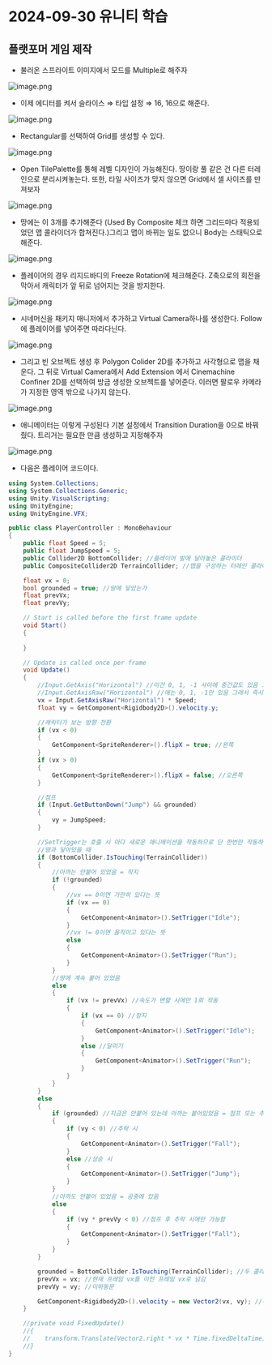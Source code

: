 # 2024-09-30 유니티 학습

## 플랫포머 게임 제작

- 불러온 스프라이트 이미지에서 모드를 Multiple로 해주자

![image.png](https://prod-files-secure.s3.us-west-2.amazonaws.com/579118ca-e1ae-4c92-b8ec-36d637c76e35/39ef21d3-82db-439c-afe0-05fd47b6e74f/image.png)

- 이제 에디터를 켜서 슬라이스 ⇒  타입 설정 ⇒ 16, 16으로 해준다.

![image.png](https://prod-files-secure.s3.us-west-2.amazonaws.com/579118ca-e1ae-4c92-b8ec-36d637c76e35/c027aeda-8abb-4e67-905e-2cc6bdc3bc1e/image.png)

- Rectangular를 선택하여 Grid를 생성할 수 있다.

![image.png](https://prod-files-secure.s3.us-west-2.amazonaws.com/579118ca-e1ae-4c92-b8ec-36d637c76e35/9b7dc721-3def-4ec7-a1ac-3ef5e84ba4d7/image.png)

- Open TilePalette를 통해 레벨 디자인이 가능해진다. 땅이랑 풀 같은 건 다른 터레인으로 분리시켜놓는다. 또한, 타일 사이즈가 맞지 않으면 Grid에서 셀 사이즈를 만져보자

![image.png](https://prod-files-secure.s3.us-west-2.amazonaws.com/579118ca-e1ae-4c92-b8ec-36d637c76e35/91877d8c-80a4-41dc-8b8a-a8cb72d090d6/image.png)

- 땅에는 이 3개를 추가해준다 (Used By Composite 체크 하면 그리드마다 적용되었던 맵 콜라이더가 합쳐진다.)그리고 맵이 바뀌는 일도 없으니 Body는 스태틱으로 해준다.

![image.png](https://prod-files-secure.s3.us-west-2.amazonaws.com/579118ca-e1ae-4c92-b8ec-36d637c76e35/1bafa2c6-0b42-48f8-aa2c-48619d254095/image.png)

- 플레이어의 경우 리지드바디의 Freeze Rotation에 체크해준다. Z축으로의 회전을 막아서 캐릭터가 앞 뒤로 넘어지는 것을 방지한다.

![image.png](https://prod-files-secure.s3.us-west-2.amazonaws.com/579118ca-e1ae-4c92-b8ec-36d637c76e35/f0c89e3e-f87a-44d2-a58c-fdf2f4414413/image.png)

- 시네머신을 패키지 매니저에서 추가하고 Virtual Camera하나를 생성한다. Follow에 플레이어를 넣어주면 따라다닌다.

![image.png](https://prod-files-secure.s3.us-west-2.amazonaws.com/579118ca-e1ae-4c92-b8ec-36d637c76e35/34854741-2cfb-4f2f-8e28-c0e1a67c0e09/image.png)

- 그리고 빈 오브젝트 생성 후 Polygon Colider 2D를 추가하고 사각형으로 맵을 채운다. 그 뒤로 Virtual Camera에서 Add Extension 에서 Cinemachine Confiner 2D를 선택하여 방금 생성한 오브젝트를 넣어준다. 이러면 팔로우 카메라가 지정한 영역 밖으로 나가지 않는다.

![image.png](https://prod-files-secure.s3.us-west-2.amazonaws.com/579118ca-e1ae-4c92-b8ec-36d637c76e35/3a7bfb2a-3315-4e59-8fd2-9399f124b5ff/image.png)

- 애니메이터는 이렇게 구성된다 기본 설정에서 Transition Duration을 0으로 바꿔줬다. 트리거는 필요한 만큼 생성하고 지정해주자

![image.png](https://prod-files-secure.s3.us-west-2.amazonaws.com/579118ca-e1ae-4c92-b8ec-36d637c76e35/7dcfcd90-185e-4d08-aa46-853d6c39a42e/image.png)

- 다음은 플레이어 코드이다.

```csharp
using System.Collections;
using System.Collections.Generic;
using Unity.VisualScripting;
using UnityEngine;
using UnityEngine.VFX;

public class PlayerController : MonoBehaviour
{
    public float Speed = 5;
    public float JumpSpeed = 5;
    public Collider2D BottomCollider; //플레이어 발에 달아놓은 콜라이더
    public CompositeCollider2D TerrainCollider; //맵을 구성하는 터레인 콜라이더

    float vx = 0;
    bool grounded = true; //땅에 닿았는가
    float prevVx;
    float prevVy;

    // Start is called before the first frame update
    void Start()
    {
    
    }

    // Update is called once per frame
    void Update()
    {
        //Input.GetAxis("Horizontal") //이건 0, 1, -1 사이에 중간값도 있음 그래서 가속도 느낌이 있음
        //Input.GetAxisRaw("Horizontal") //애는 0, 1, -1만 있음 그래서 즉시 방향 전환
        vx = Input.GetAxisRaw("Horizontal") * Speed;
        float vy = GetComponent<Rigidbody2D>().velocity.y;

        //캐릭터가 보는 방향 전환
        if (vx < 0)
        {
            GetComponent<SpriteRenderer>().flipX = true; //왼쪽
        }
        if (vx > 0)
        {
            GetComponent<SpriteRenderer>().flipX = false; //오른쪽
        }

        //점프
        if (Input.GetButtonDown("Jump") && grounded)
        {
            vy = JumpSpeed;
        }

        //SetTrigger는 호출 시 마다 새로운 애니메이션을 작동하므로 단 한번만 작동하도록 로직을 구성해야함
        //땅과 닿아있을 때
        if (BottomCollider.IsTouching(TerrainCollider))
        {
            //아까는 안붙어 있었음 = 착지
            if (!grounded)
            {
                //vx == 0이면 가만히 있다는 뜻
                if (vx == 0)
                {
                    GetComponent<Animator>().SetTrigger("Idle");
                }
                //vx != 0이면 움직이고 있다는 뜻
                else
                {
                    GetComponent<Animator>().SetTrigger("Run");
                }
            }
            //땅에 계속 붙어 있었음
            else
            {
                if (vx != prevVx) //속도가 변할 시에만 1회 작동
                {
                    if (vx == 0) //정지
                    {
                        GetComponent<Animator>().SetTrigger("Idle");
                    }
                    else //달리기
                    {
                        GetComponent<Animator>().SetTrigger("Run");
                    }
                }
            }
        }
        else
        {
            if (grounded) //지금은 안붙어 있는데 아까는 붙어있었음 = 점프 또는 추락
            {
                if (vy < 0) //추락 시
                {
                    GetComponent<Animator>().SetTrigger("Fall");
                }
                else //상승 시
                {   
                    GetComponent<Animator>().SetTrigger("Jump");
                }
            } 
            //아까도 안붙어 있었음 = 공중에 있음
            else
            {
                if (vy * prevVy < 0) //점프 후 추락 시에만 가능함
                {
                    GetComponent<Animator>().SetTrigger("Fall");
                }
            }
        }

        grounded = BottomCollider.IsTouching(TerrainCollider); //두 콜라이더의 접촉여부를 반환
        prevVx = vx; //현재 프레임 vx를 이전 프레임 vx로 넘김
        prevVy = vy; //이하동문

        GetComponent<Rigidbody2D>().velocity = new Vector2(vx, vy); //속도 값을 지정
    }

    //private void FixedUpdate()
    //{
    //    transform.Translate(Vector2.right * vx * Time.fixedDeltaTime);
    //}
}

```
